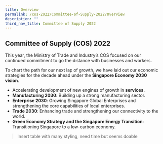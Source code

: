```yaml
---
title: Overview
permalink: /cos-2022/Committee-of-Supply-2022/Overview
description: ""
third_nav_title: Committee of Supply 2022
---
```

## Committee of Supply (COS) 2022

This year, the Ministry of Trade and Industry’s COS focused on our continued commitment to go the distance with businesses and workers.  
  
To chart the path for our next lap of growth, we have laid out our economic strategies for the decade ahead under the **Singapore Economy 2030 vision**.

*   Accelerating development of new engines of growth in **services**.
*   **Manufacturing 2030**: Building up a strong manufacturing sector.
*   **Enterprise 2030**: Growing Singapore Global Enterprises and strengthening the core capabilities of local enterprises.
*   **Trade 2030**: Enhancing trade and strengthening our connectivity to the world.
*   **Green Economy Strategy and the Singapore Energy Transition**: Transitioning Singapore to a low-carbon economy.

> Insert table with many styling, need time but seems doable